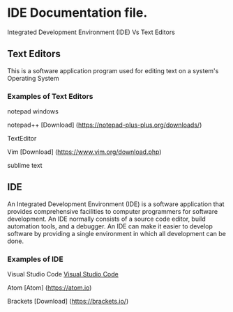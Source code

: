 # IDE Documentation file.

Integrated Development Environment (IDE) Vs Text Editors


## Text Editors 
This is a software application program used for editing text on a system's Operating System

 
### Examples of Text Editors

notepad windows

notepad++ [Download] (https://notepad-plus-plus.org/downloads/)

TextEditor

Vim [Download] (https://www.vim.org/download.php) 

sublime text
 
 
 
## IDE
An Integrated Development Environment (IDE) is a software application that provides comprehensive facilities to computer programmers for software development. An IDE normally consists of a source code editor, build automation tools, and a debugger. An IDE can make it easier to develop software by providing a single environment in which all development can be done.



### Examples of IDE

Visual Studio Code [Visual Studio Code](https://code.visualstudio.com/) 

Atom [Atom] (https://atom.io) 

Brackets [Download] (https://brackets.io/)

